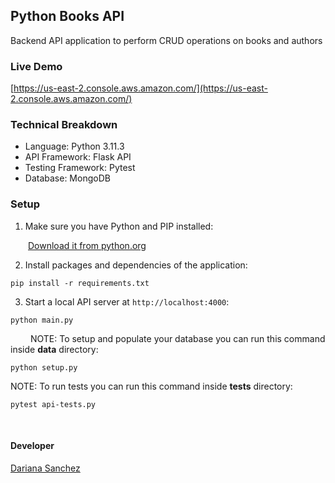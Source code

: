 ## Python Books API

Backend API application to perform CRUD operations on books and authors


### Live Demo

[https://us-east-2.console.aws.amazon.com/](https://us-east-2.console.aws.amazon.com/)


### Technical Breakdown

- Language: Python 3.11.3
- API Framework: Flask API
- Testing Framework: Pytest
- Database: MongoDB


### Setup

1. Make sure you have Python and PIP installed:

&emsp;&emsp;[Download it from python.org](https://www.python.org/downloads/)

2. Install packages and dependencies of the application:

```
pip install -r requirements.txt
```

3. Start a local API server at `http://localhost:4000`:

```
python main.py
```

&emsp;&emsp;
NOTE: To setup and populate your database you can run this command inside **data** directory:

```
python setup.py
```

NOTE: To run tests you can run this command inside **tests** directory:

```
pytest api-tests.py
```


&emsp;&emsp;
#### Developer

[Dariana Sanchez](https://www.linkedin.com/in/darianamsanchez/)